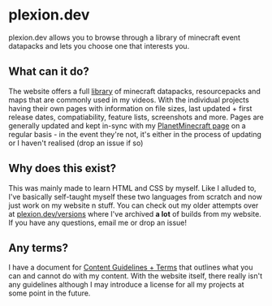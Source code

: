# plexion.dev
plexion.dev allows you to browse through a library of minecraft event datapacks and lets you choose one that interests you.

## What can it do?

The website offers a full [library](https://plexion.dev/library) of minecraft datapacks, resourcepacks and maps that are commonly used in my videos. With the individual projects having their own pages with information on file sizes, last updated + first release dates, compatiability, feature lists, screenshots and more. Pages are generally updated and kept in-sync with my [PlanetMinecraft page](https://planetminecraft.com/member/plexiondev/) on a regular basis - in the event they're not, it's either in the process of updating or I haven't realised (drop an issue if so)

## Why does this exist?

This was mainly made to learn HTML and CSS by myself. Like I alluded to, I've basically self-taught myself these two languages from scratch and now just work on my website n stuff. You can check out my older attempts over at [plexion.dev/versions](https://plexion.dev/versions) where I've archived **a lot** of builds from my website. If you have any questions, email me or drop an issue!

## Any terms?

I have a document for [Content Guidelines + Terms](https://plexion.dev/terms) that outlines what you can and cannot do with my content. With the website itself, there really isn't any guidelines although I may introduce a license for all my projects at some point in the future.

